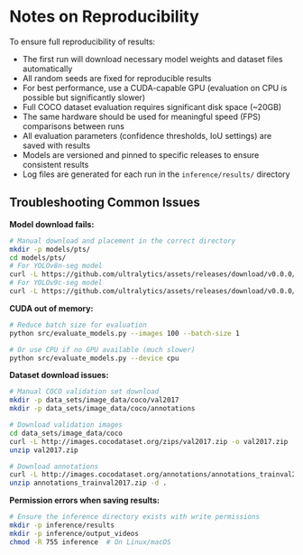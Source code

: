 # Notes on Reproducibility
To ensure full reproducibility of results:

- The first run will download necessary model weights and dataset files automatically
- All random seeds are fixed for reproducible results
- For best performance, use a CUDA-capable GPU (evaluation on CPU is possible but significantly slower)
- Full COCO dataset evaluation requires significant disk space (~20GB)
- The same hardware should be used for meaningful speed (FPS) comparisons between runs
- All evaluation parameters (confidence thresholds, IoU settings) are saved with results
- Models are versioned and pinned to specific releases to ensure consistent results
- Log files are generated for each run in the `inference/results/` directory

## Troubleshooting Common Issues

**Model download fails:**
```bash
# Manual download and placement in the correct directory
mkdir -p models/pts/
cd models/pts/
# For YOLOv8n-seg model
curl -L https://github.com/ultralytics/assets/releases/download/v0.0.0/yolov8n-seg.pt -o yolov8n-seg.pt
# For YOLOv9c-seg model
curl -L https://github.com/ultralytics/assets/releases/download/v0.0.0/yolov9c-seg.pt -o yolov9c-seg.pt
```

**CUDA out of memory:**
```bash
# Reduce batch size for evaluation
python src/evaluate_models.py --images 100 --batch-size 1

# Or use CPU if no GPU available (much slower)
python src/evaluate_models.py --device cpu
```

**Dataset download issues:**
```bash
# Manual COCO validation set download
mkdir -p data_sets/image_data/coco/val2017
mkdir -p data_sets/image_data/coco/annotations

# Download validation images
cd data_sets/image_data/coco
curl -L http://images.cocodataset.org/zips/val2017.zip -o val2017.zip
unzip val2017.zip

# Download annotations
curl -L http://images.cocodataset.org/annotations/annotations_trainval2017.zip -o annotations_trainval2017.zip
unzip annotations_trainval2017.zip -d .
```

**Permission errors when saving results:**
```bash
# Ensure the inference directory exists with write permissions
mkdir -p inference/results
mkdir -p inference/output_videos
chmod -R 755 inference  # On Linux/macOS
```

